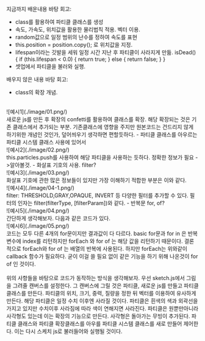 <ParticleSystem>

지금까지 배운내용 바탕 회고:
- class를 활용하여 파티클 클래스를 생성
- 속도, 가속도, 위치값을 활용한 물리법칙 적용. 벡터 이용.
- random값으로 일정 범위의 난수를 정하여 속도를 표현
- this.position = position.copy(); 로 위치값을 지정.
- lifespan이라는 깃발을 세워 일정 시간 지난 후 파티클이 사라지게 만듦.
  isDead() {
    if (this.lifespan < 0.0) {
      return true;
    } else {
      return false;
    }
  }
- 셋업에서 파티클을 불러와 실행.

배우지 않은 내용 바탕 회고:
- class의 확장 개념.
<br/>
![예시1](./image/01.png/)
<br/>
새로운 js를 만든 후 확장의 confetti를 활용하여 클래스를 확장. 해당 확장되는 것은 기존 클래스에서 추가되는 부분. 기존클래스에 영향을 주지만 원본코드는 건드리지 않게 하기위한 개념인 것인가, 덮어씌우기 생각하면 편할듯하다.
- 파티클 클래스를 아우르는 파티클 시스템 클래스 사용에 있어서
<br/>
![예시2](./image/02.png/)
<br/>
this.particles.push를 사용하여 해당 파티클을 사용하는 듯하다. 정확한 정보가 필요 ->알아볼것.
- 화살표 기호의 사용. filter?
<br/>
![예시3](./image/03.png/)
<br/>
화살표 기호에 관한 많은 정보들이 있지만 가장 이해하기 적합한 부분은 이와 같다.
<br/>
![예시4](./image/04-1.png/)
<br/>
filter: THRESHOLD,GRAY,OPAQUE, INVERT 등 다양한 필터를 추가할 수 있다. 필터의 인자는
filter(filterType, [filterParam])와 같다.
- 반복문 for, of?
<br/>
![예시5](./image/04.png/)
<br/>
간단하게 생각해보자. 다음과 같은 코드가 있다.
<br/>
![예시6](./image/05.png/)
<br/>
코드는 모두 다른 4개의 for문이지만 결과값이 다 다르다. basic for문과 for in 은 반복변수에 index를 리턴하지만 forEach 와 for of 는 해당 값을 리턴하기 때문이다. 결론적으로 forEach와 for of 는 배열의 반복에 사용된다.
하지만 forEach는 위와같이 callback 함수가 필요하다. 굳이 이걸 쓸 필요 없이 같은 기능을 하기 위해 나온것이 for of 인 것이다.
<br/><br/>
위의 사항들을 바탕으로 코드가 동작하는 방식을 생각해보자.
우선 sketch.js에서 그림을 그려줄 캔버스를 설정한다. 그 캔버스에 그릴 것은 파티클, 새로운 js를 만들고 파티클 클래스를 만든다. 파티클의 위치, 크기, 중력, 질량을 정한 뒤 벡터를 이용하여 유사하게 만든다. 해당 파티클은 일정 수치 이후엔 사라질 것이다. 파티클은 흰색의 색과 외곽선을 가지고 있지만 수치이후 사라짐에 따라 색이 연해지면 사라진다. 파티클은 원뿐만아니라 사각형도 있는데 이는 확장의 기능으로 만든다. 사각형은 돌아가는 무빙이 추가된다. 파티클 클래스와 파티클 확장클래스를 아우를 파티클 시스템 클래스를 새로 만들어 제어한다. 이는 다시 스케치 js로 불러들어와 실행될 것이다.

